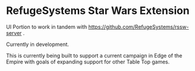 # RefugeSystems Star Wars Extension

UI Portion to work in tandem with https://github.com/RefugeSystems/rssw-server .

Currently in development.

This is currently being built to support a current campaign in Edge of the Empire with goals of expanding support for other Table Top games.
